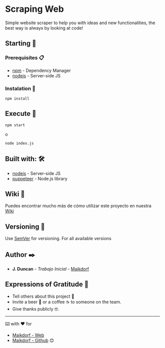 # Scraping Web

Simple website scraper to help you with ideas and new functionalities, the best way is always by looking at code!

## Starting 🚀



### Prerequisites 📋

* [npm](https://www.npmjs.com/) - Dependency Manager
* [nodejs](https://nodejs.org/) - Server-side JS

### Instalation 🔧

```
npm install
```

## Execute :runner:

```
npm start
```
o

```
node index.js
```

## Built with: 🛠️

* [nodejs](https://nodejs.org/) - Server-side JS
* [puppeteer](https://github.com/puppeteer/puppeteer) - Node.js library

## Wiki 📖

Puedes encontrar mucho más de cómo utilizar este proyecto en nuestra [Wiki](https://github.com/Maikdorf/scrape)

## Versioning 📌

Use [SemVer](http://semver.org/) for versioning. For all available versions

## Author ✒️

* **J. Duncan** - *Trabajo Inicial* - [Maikdorf](https://juanduncan.com)

## Expressions of Gratitude 🎁

* Tell others about this project 📢
* Invite a beer 🍺 or a coffee ☕ to someone on the team.
* Give thanks publicly 🤓.



---
⌨️ with ❤️ for 
* [Maikdorf - Web](https://juanduncan.com)
* [Maikdorf - Github](https://github.com/Maikdorf) 😊